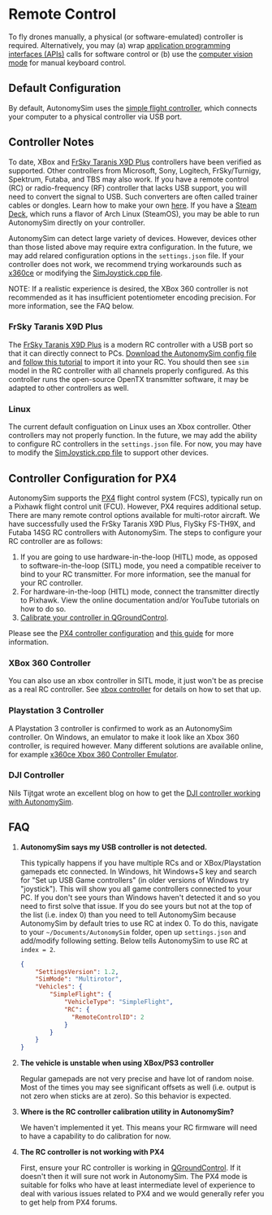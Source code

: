 # Remote Control

To fly drones manually, a physical (or software-emulated) controller is required. Alternatively, you may (a) wrap [application programming interfaces (APIs)](apis.md) calls for software control or (b) use the [computer vision mode](image_apis.md) for manual keyboard control.

## Default Configuration

By default, AutonomySim uses the [simple flight controller](simple_flight.md), which connects your computer to a physical controller via USB port.

## Controller Notes

To date, XBox and [FrSky Taranis X9D Plus](https://hobbyking.com/en_us/frsky-2-4ghz-accst-taranis-x9d-plus-and-x8r-combo-digital-telemetry-radio-system-mode-2.html) controllers have been verified as supported. Other controllers from Microsoft, Sony, Logitech, FrSky/Turnigy, Spektrum, Futaba, and TBS may also work. If you have a remote control (RC) or radio-frequency (RF) controller that lacks USB support, you will need to convert the signal to USB. Such converters are often called trainer cables or dongles. Learn how to make your own [here](https://github.com/patolin/rc-receiver-joystick). If you have a [Steam Deck](https://www.steamdeck.com/), which runs a flavor of Arch Linux (SteamOS), you may be able to run AutonomySim directly on your controller.

AutonomySim can detect large variety of devices. However, devices other than those listed above may require extra configuration. In the future, we may add relared configuration options in the `settings.json` file. If your controller does not work, we recommend trying workarounds such as [x360ce](http://www.x360ce.com/) or modifying the [SimJoystick.cpp file](https://github.com/nervosys/AutonomySim/blob/main/Unreal/Plugins/AutonomySim/Source/SimJoyStick/SimJoyStick.cpp#L50).

NOTE: If a realistic experience is desired, the XBox 360 controller is not recommended as it has insufficient potentiometer encoding precision. For more information, see the FAQ below.

### FrSky Taranis X9D Plus

The [FrSky Taranis X9D Plus](https://hobbyking.com/en_us/frsky-2-4ghz-accst-taranis-x9d-plus-and-x8r-combo-digital-telemetry-radio-system-mode-2.html) is a modern RC controller with a USB port so that it can directly connect to PCs. [Download the AutonomySim config file](misc/AutonomySim_FrSkyTaranis.bin) and [follow this tutorial](https://www.youtube.com/watch?v=qe-13Gyb0sw) to import it into your RC. You should then see `sim` model in the RC controller with all channels properly configured. As this controller runs the open-source OpenTX transmitter software, it may be adapted to other controllers as well.

### Linux

The current default configuation on Linux uses an Xbox controller. Other controllers may not properly function. In the future, we may add the ability to configure RC controllers in the `settings.json` file. For now, you may have to modify the [SimJoystick.cpp file](https://github.com/nervosys/AutonomySim/blob/main/Unreal/Plugins/AutonomySim/Source/SimJoyStick/SimJoyStick.cpp#L340) to support other devices.

## Controller Configuration for PX4

AutonomySim supports the [PX4](https://px4.io/) flight control system (FCS), typically run on a Pixhawk flight control unit (FCU). However, PX4 requires additional setup. There are many remote control options available for multi-rotor aircraft. We have successfully used the FrSky Taranis X9D Plus, FlySky FS-TH9X, and Futaba 14SG RC controllers with AutonomySim. The steps to configure your RC controller are as follows:

1. If you are going to use hardware-in-the-loop (HITL) mode, as opposed to software-in-the-loop (SITL) mode, you need a compatible receiver to bind to your RC transmitter. For more information, see the manual for your RC controller.
2. For hardware-in-the-loop (HITL) mode, connect the transmitter directly to Pixhawk. View the online documentation and/or YouTube tutorials on how to do so.
3. [Calibrate your controller in QGroundControl](https://docs.qgroundcontrol.com/en/SetupView/Radio.html).

Please see the [PX4 controller configuration](https://docs.px4.io/en/getting_started/rc_transmitter_receiver.html) and [this guide](https://docs.px4.io/master/en/getting_started/rc_transmitter_receiver.html#px4-compatible-receivers) for more information. 

### XBox 360 Controller

You can also use an xbox controller in SITL mode, it just won't be as precise as a real RC controller.
See [xbox controller](xbox_controller.md) for details on how to set that up.

### Playstation 3 Controller

A Playstation 3 controller is confirmed to work as an AutonomySim controller. On Windows, an emulator to make it look like an Xbox 360 controller, is required however. Many different solutions are available online, for example [x360ce Xbox 360 Controller Emulator](https://github.com/x360ce/x360ce).

### DJI Controller

Nils Tijtgat wrote an excellent blog on how to get the [DJI controller working with AutonomySim](https://timebutt.github.io/static/using-a-phantom-dji-controller-in-AutonomySim/).

## FAQ

1. **AutonomySim says my USB controller is not detected.**
   
   This typically happens if you have multiple RCs and or XBox/Playstation gamepads etc connected. In Windows, hit Windows+S key and search for "Set up USB Game controllers" (in older versions of Windows try "joystick"). This will show you all game controllers connected to your PC. If you don't see yours than Windows haven't detected it and so you need to first solve that issue. If you do see yours but not at the top of the list (i.e. index 0) than you need to tell AutonomySim because AutonomySim by default tries to use RC at index 0. To do this, navigate to your `~/Documents/AutonomySim` folder, open up `settings.json` and add/modify following setting. Below tells AutonomySim to use RC at `index = 2`.

    ```json
    {
        "SettingsVersion": 1.2,
        "SimMode": "Multirotor",
        "Vehicles": {
            "SimpleFlight": {
                "VehicleType": "SimpleFlight",
                "RC": {
                  "RemoteControlID": 2
                }
            }
        }
    }
    ```

2. **The vehicle is unstable when using XBox/PS3 controller**

    Regular gamepads are not very precise and have lot of random noise. Most of the times you may see significant offsets as well (i.e. output is not zero when sticks are at zero). So this behavior is expected.

3. **Where is the RC controller calibration utility in AutonomySim?**

    We haven't implemented it yet. This means your RC firmware will need to have a capability to do calibration for now.

4. **The RC controller is not working with PX4**

    First, ensure your RC controller is working in [QGroundControl](https://docs.qgroundcontrol.com/en/SetupView/Radio.html). If it doesn't then it will sure not work in AutonomySim. The PX4 mode is suitable for folks who have at least intermediate level of experience to deal with various issues related to PX4 and we would generally refer you to get help from PX4 forums.

